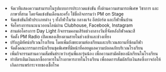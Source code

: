 - จัดเวทีแสดงความสามารถในรูปแบบการประกวดแข่งขัน ทั้งด้านความสามารถพิเศษ วิชาการ และภาษาที่สาม โดยจัดแข่งขันเดือนละครั้ง ใช้ชื่อกิจกรรมว่า PM on Stage
- จัดแข่งขันกีฬาประเภทต่าง ๆ ทั้งกีฬาในร่ม กลางแจ้ง อีสปอร์ต และกีฬาพื้นบ้าน
- จัดโครงการแนะแนวออนไลน์ผ่าน Clubhouse, Facebook, Instagram
- สานต่อโครงการ Day Light กิจกรรมคอนเสิร์ตช่วงกลางวันที่จัดหลังกีฬาคณะสี
- จัดตั้ง PM Radio เปิดเพลงเสียงตามสายในช่วงเช้าและช่วงเที่ยง
- ปรับภูมิทัศน์บริเวณโรงเรียน โดยเพิ่มถังขยะตามห้องเรียนและบริเวณสถานที่ซ้อมกีฬา
- จัดตั้งคณะกรรมการนักเรียนชุดพิเศษที่มีหน้าที่คอยดูแลความปลอดภัยบริเวณโรงเรียน
- เพิ่มกิจกรรมสานความสัมพันธ์ระหว่างรุ่นพี่และรุ่นน้อง เพื่อความสามัคคีของนักเรียนในโรงเรียน
- ทำบัตรเติมเงินแลกซื้ออาหารในโรงอาหารภายในโรงเรียน เพื่อลดการสัมผัสกับเงินสดซึ่งอาจก่อให้เกิดการแพร่กระจายของเชื้อโรค
